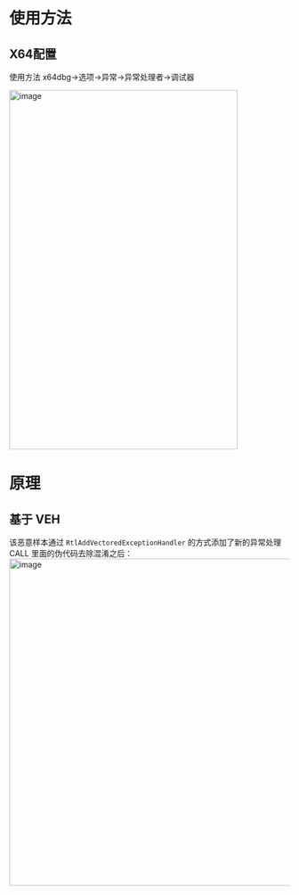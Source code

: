 # 使用方法
## X64配置
使用方法 x64dbg->选项->异常->异常处理者->调试器

<img width="410" height="645" alt="image" src="https://github.com/user-attachments/assets/ff27b62f-7684-41ba-a636-94f78f9e9bd1" />

# 原理
## 基于 VEH
该恶意样本通过 `RtlAddVectoredExceptionHandler` 的方式添加了新的异常处理CALL 里面的伪代码去除混淆之后：
<img width="1007" height="587" alt="image" src="https://github.com/user-attachments/assets/01fb61f6-c43c-43cf-a5fd-1899a8803f9d" />
